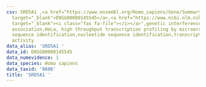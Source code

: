 ```yaml
---
csv: SRD5A1 ,<a href="https://www.ensembl.org/Homo_sapiens/Gene/Summary?db=core;g=ENSG00000145545"
  target="_blank">ENSG00000145545</a>,<a href="https://www.ncbi.nlm.nih.gov/pubmed/28369544"
  target="_blank"><i class="fas fa-file"></i></a>",genetic interference,functional
  association,HeLa, high throughput transcription profiling by microarray,nucleotide
  sequence identification,nucleotide sequence identification,transcriptional regulation,up-regulates
  activity
data_alias: 'SRD5A1 '
data_id: ENSG00000145545
data_numevidence: 1
data_species: Homo sapiens
data_taxid: '9606'
title: 'SRD5A1 '
---
```

